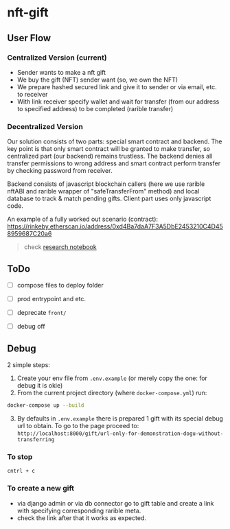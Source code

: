 # nft-gift

## User Flow
### Centralized Version (current)
- Sender wants to make a nft gift
- We buy the gift (NFT) sender want (so, we own the NFT)
- We prepare hashed secured link and give it to sender or via email, etc. to receiver
- With link receiver specify wallet and wait for transfer (from our address to specified address) to be completed (rarible transfer)

### Decentralized Version
Our solution consists of two parts: special smart contract and backend. The key point is that only smart contract will be granted to make transfer, so centralized part (our backend) remains trustless. The backend denies all transfer permissions to wrong address and smart contract perform transfer by checking password from receiver.

Backend consists of javascript blockchain callers (here we use rarible nftABI and rarible wrapper of  "safeTransferFrom" method) and local database to track & match pending gifts. Client part uses only javascript code.  

An example of a fully worked out scenario (contract): https://rinkeby.etherscan.io/address/0xd4Ba7daA7F3A5DbE2453210C4D458959687C20a6

> check [research notebook](https://github.com/ethglobal2021-whynft/nft-gift/blob/main/research/darilka_contract_workflow.ipynb)

## ToDo

- [ ] compose files to deploy folder
- [ ] prod entrypoint and etc.
- [ ] deprecate `front/`
- [ ] debug off


## Debug
2 simple steps:

1. Create your env file from `.env.example`
(or merely copy the one: for debug it is okie)
2. From the current project directory (where `docker-compose.yml`) run:
```bash
docker-compose up --build
```
3. By defaults in `.env.example` there is prepared 1 gift with its special debug url to obtain. To go to the page proceed to:
`http://localhost:8000/gift/url-only-for-demonstration-dogu-without-transferring`

### To stop
`cntrl + c`

### To create a new gift
- via django admin or via db connector go to gift table and create a link with specifying corresponding  rarible meta.
- check the link after that it works as expected.
